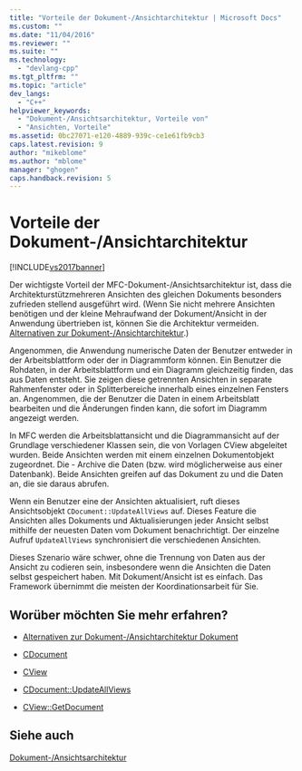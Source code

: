 ```yaml
---
title: "Vorteile der Dokument-/Ansichtarchitektur | Microsoft Docs"
ms.custom: ""
ms.date: "11/04/2016"
ms.reviewer: ""
ms.suite: ""
ms.technology: 
  - "devlang-cpp"
ms.tgt_pltfrm: ""
ms.topic: "article"
dev_langs: 
  - "C++"
helpviewer_keywords: 
  - "Dokument-/Ansichtsarchitektur, Vorteile von"
  - "Ansichten, Vorteile"
ms.assetid: 0bc27071-e120-4889-939c-ce1e61fb9cb3
caps.latest.revision: 9
author: "mikeblome"
ms.author: "mblome"
manager: "ghogen"
caps.handback.revision: 5
---
```

# Vorteile der Dokument-/Ansichtarchitektur
[!INCLUDE[vs2017banner](../assembler/inline/includes/vs2017banner.md)]

Der wichtigste Vorteil der MFC\-Dokument\-\/Ansichtsarchitektur ist, dass die Architekturstützmehreren Ansichten des gleichen Dokuments besonders zufrieden stellend ausgeführt wird. \(Wenn Sie nicht mehrere Ansichten benötigen und der kleine Mehraufwand der Dokument\/Ansicht in der Anwendung übertrieben ist, können Sie die Architektur vermeiden.  [Alternativen zur Dokument\-\/Ansichtarchitektur](../mfc/alternatives-to-the-document-view-architecture.md).\)  
  
 Angenommen, die Anwendung numerische Daten der Benutzer entweder in der Arbeitsblattform oder der in Diagrammform können.  Ein Benutzer die Rohdaten, in der Arbeitsblattform und ein Diagramm gleichzeitig finden, das aus Daten entsteht.  Sie zeigen diese getrennten Ansichten in separate Rahmenfenster oder in Splitterbereiche innerhalb eines einzelnen Fensters an.  Angenommen, die der Benutzer die Daten in einem Arbeitsblatt bearbeiten und die Änderungen finden kann, die sofort im Diagramm angezeigt werden.  
  
 In MFC werden die Arbeitsblattansicht und die Diagrammansicht auf der Grundlage verschiedener Klassen sein, die von Vorlagen CView abgeleitet wurden.  Beide Ansichten werden mit einem einzelnen Dokumentobjekt zugeordnet.  Die \- Archive die Daten \(bzw. wird möglicherweise aus einer Datenbank\).  Beide Ansichten greifen auf das Dokument zu und die Daten an, die sie daraus abrufen.  
  
 Wenn ein Benutzer eine der Ansichten aktualisiert, ruft dieses Ansichtsobjekt `CDocument::UpdateAllViews` auf.  Dieses Feature die Ansichten alles Dokuments und Aktualisierungen jeder Ansicht selbst mithilfe der neuesten Daten vom Dokument benachrichtigt.  Der einzelne Aufruf `UpdateAllViews` synchronisiert die verschiedenen Ansichten.  
  
 Dieses Szenario wäre schwer, ohne die Trennung von Daten aus der Ansicht zu codieren sein, insbesondere wenn die Ansichten die Daten selbst gespeichert haben.  Mit Dokument\/Ansicht ist es einfach.  Das Framework übernimmt die meisten der Koordinationsarbeit für Sie.  
  
## Worüber möchten Sie mehr erfahren?  
  
-   [Alternativen zur Dokument\-\/Ansichtarchitektur Dokument](../mfc/alternatives-to-the-document-view-architecture.md)  
  
-   [CDocument](../mfc/reference/cdocument-class.md)  
  
-   [CView](../mfc/reference/cview-class.md)  
  
-   [CDocument::UpdateAllViews](../Topic/CDocument::UpdateAllViews.md)  
  
-   [CView::GetDocument](../Topic/CView::GetDocument.md)  
  
## Siehe auch  
 [Dokument\-\/Ansichtsarchitektur](../mfc/document-view-architecture.md)